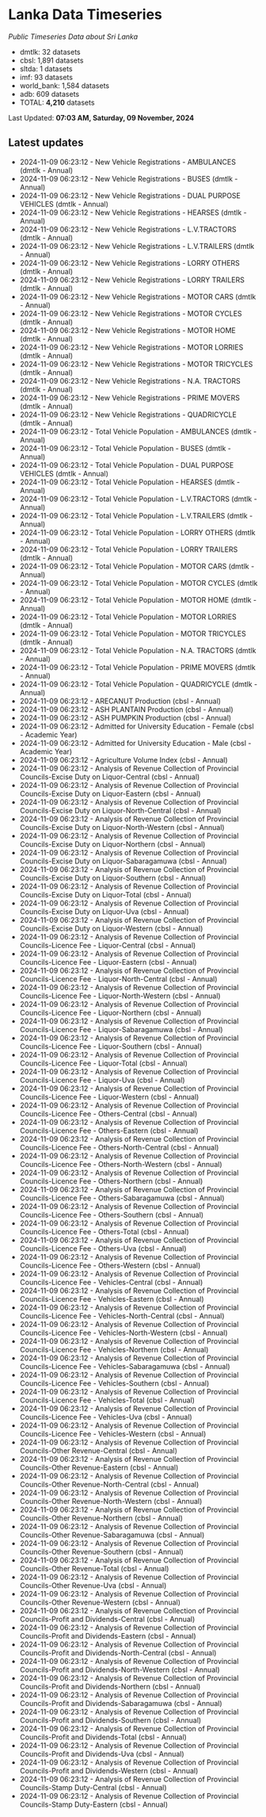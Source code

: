 # Lanka Data Timeseries
*Public Timeseries Data about Sri Lanka*

* dmtlk: 32 datasets
* cbsl: 1,891 datasets
* sltda: 1 datasets
* imf: 93 datasets
* world_bank: 1,584 datasets
* adb: 609 datasets
* TOTAL: **4,210** datasets

Last Updated: **07:03 AM, Saturday, 09 November, 2024**

## Latest updates

* 2024-11-09 06:23:12 - New Vehicle Registrations - AMBULANCES (dmtlk - Annual)
* 2024-11-09 06:23:12 - New Vehicle Registrations - BUSES (dmtlk - Annual)
* 2024-11-09 06:23:12 - New Vehicle Registrations - DUAL PURPOSE VEHICLES (dmtlk - Annual)
* 2024-11-09 06:23:12 - New Vehicle Registrations - HEARSES (dmtlk - Annual)
* 2024-11-09 06:23:12 - New Vehicle Registrations - L.V.TRACTORS (dmtlk - Annual)
* 2024-11-09 06:23:12 - New Vehicle Registrations - L.V.TRAILERS (dmtlk - Annual)
* 2024-11-09 06:23:12 - New Vehicle Registrations - LORRY OTHERS (dmtlk - Annual)
* 2024-11-09 06:23:12 - New Vehicle Registrations - LORRY TRAILERS (dmtlk - Annual)
* 2024-11-09 06:23:12 - New Vehicle Registrations - MOTOR CARS (dmtlk - Annual)
* 2024-11-09 06:23:12 - New Vehicle Registrations - MOTOR CYCLES (dmtlk - Annual)
* 2024-11-09 06:23:12 - New Vehicle Registrations - MOTOR HOME (dmtlk - Annual)
* 2024-11-09 06:23:12 - New Vehicle Registrations - MOTOR LORRIES (dmtlk - Annual)
* 2024-11-09 06:23:12 - New Vehicle Registrations - MOTOR TRICYCLES (dmtlk - Annual)
* 2024-11-09 06:23:12 - New Vehicle Registrations - N.A. TRACTORS (dmtlk - Annual)
* 2024-11-09 06:23:12 - New Vehicle Registrations - PRIME MOVERS (dmtlk - Annual)
* 2024-11-09 06:23:12 - New Vehicle Registrations - QUADRICYCLE (dmtlk - Annual)
* 2024-11-09 06:23:12 - Total Vehicle Population - AMBULANCES (dmtlk - Annual)
* 2024-11-09 06:23:12 - Total Vehicle Population - BUSES (dmtlk - Annual)
* 2024-11-09 06:23:12 - Total Vehicle Population - DUAL PURPOSE VEHICLES (dmtlk - Annual)
* 2024-11-09 06:23:12 - Total Vehicle Population - HEARSES (dmtlk - Annual)
* 2024-11-09 06:23:12 - Total Vehicle Population - L.V.TRACTORS (dmtlk - Annual)
* 2024-11-09 06:23:12 - Total Vehicle Population - L.V.TRAILERS (dmtlk - Annual)
* 2024-11-09 06:23:12 - Total Vehicle Population - LORRY OTHERS (dmtlk - Annual)
* 2024-11-09 06:23:12 - Total Vehicle Population - LORRY TRAILERS (dmtlk - Annual)
* 2024-11-09 06:23:12 - Total Vehicle Population - MOTOR CARS (dmtlk - Annual)
* 2024-11-09 06:23:12 - Total Vehicle Population - MOTOR CYCLES (dmtlk - Annual)
* 2024-11-09 06:23:12 - Total Vehicle Population - MOTOR HOME (dmtlk - Annual)
* 2024-11-09 06:23:12 - Total Vehicle Population - MOTOR LORRIES (dmtlk - Annual)
* 2024-11-09 06:23:12 - Total Vehicle Population - MOTOR TRICYCLES (dmtlk - Annual)
* 2024-11-09 06:23:12 - Total Vehicle Population - N.A. TRACTORS (dmtlk - Annual)
* 2024-11-09 06:23:12 - Total Vehicle Population - PRIME MOVERS (dmtlk - Annual)
* 2024-11-09 06:23:12 - Total Vehicle Population - QUADRICYCLE (dmtlk - Annual)
* 2024-11-09 06:23:12 - ARECANUT Production (cbsl - Annual)
* 2024-11-09 06:23:12 - ASH PLANTAIN Production (cbsl - Annual)
* 2024-11-09 06:23:12 - ASH PUMPKIN Production (cbsl - Annual)
* 2024-11-09 06:23:12 - Admitted for University Education - Female (cbsl - Academic Year)
* 2024-11-09 06:23:12 - Admitted for University Education - Male (cbsl - Academic Year)
* 2024-11-09 06:23:12 - Agriculture Volume Index (cbsl - Annual)
* 2024-11-09 06:23:12 - Analysis of Revenue Collection of Provincial Councils-Excise Duty on Liquor-Central (cbsl - Annual)
* 2024-11-09 06:23:12 - Analysis of Revenue Collection of Provincial Councils-Excise Duty on Liquor-Eastern (cbsl - Annual)
* 2024-11-09 06:23:12 - Analysis of Revenue Collection of Provincial Councils-Excise Duty on Liquor-North-Central (cbsl - Annual)
* 2024-11-09 06:23:12 - Analysis of Revenue Collection of Provincial Councils-Excise Duty on Liquor-North-Western (cbsl - Annual)
* 2024-11-09 06:23:12 - Analysis of Revenue Collection of Provincial Councils-Excise Duty on Liquor-Northern (cbsl - Annual)
* 2024-11-09 06:23:12 - Analysis of Revenue Collection of Provincial Councils-Excise Duty on Liquor-Sabaragamuwa (cbsl - Annual)
* 2024-11-09 06:23:12 - Analysis of Revenue Collection of Provincial Councils-Excise Duty on Liquor-Southern (cbsl - Annual)
* 2024-11-09 06:23:12 - Analysis of Revenue Collection of Provincial Councils-Excise Duty on Liquor-Total (cbsl - Annual)
* 2024-11-09 06:23:12 - Analysis of Revenue Collection of Provincial Councils-Excise Duty on Liquor-Uva (cbsl - Annual)
* 2024-11-09 06:23:12 - Analysis of Revenue Collection of Provincial Councils-Excise Duty on Liquor-Western (cbsl - Annual)
* 2024-11-09 06:23:12 - Analysis of Revenue Collection of Provincial Councils-Licence Fee - Liquor-Central (cbsl - Annual)
* 2024-11-09 06:23:12 - Analysis of Revenue Collection of Provincial Councils-Licence Fee - Liquor-Eastern (cbsl - Annual)
* 2024-11-09 06:23:12 - Analysis of Revenue Collection of Provincial Councils-Licence Fee - Liquor-North-Central (cbsl - Annual)
* 2024-11-09 06:23:12 - Analysis of Revenue Collection of Provincial Councils-Licence Fee - Liquor-North-Western (cbsl - Annual)
* 2024-11-09 06:23:12 - Analysis of Revenue Collection of Provincial Councils-Licence Fee - Liquor-Northern (cbsl - Annual)
* 2024-11-09 06:23:12 - Analysis of Revenue Collection of Provincial Councils-Licence Fee - Liquor-Sabaragamuwa (cbsl - Annual)
* 2024-11-09 06:23:12 - Analysis of Revenue Collection of Provincial Councils-Licence Fee - Liquor-Southern (cbsl - Annual)
* 2024-11-09 06:23:12 - Analysis of Revenue Collection of Provincial Councils-Licence Fee - Liquor-Total (cbsl - Annual)
* 2024-11-09 06:23:12 - Analysis of Revenue Collection of Provincial Councils-Licence Fee - Liquor-Uva (cbsl - Annual)
* 2024-11-09 06:23:12 - Analysis of Revenue Collection of Provincial Councils-Licence Fee - Liquor-Western (cbsl - Annual)
* 2024-11-09 06:23:12 - Analysis of Revenue Collection of Provincial Councils-Licence Fee - Others-Central (cbsl - Annual)
* 2024-11-09 06:23:12 - Analysis of Revenue Collection of Provincial Councils-Licence Fee - Others-Eastern (cbsl - Annual)
* 2024-11-09 06:23:12 - Analysis of Revenue Collection of Provincial Councils-Licence Fee - Others-North-Central (cbsl - Annual)
* 2024-11-09 06:23:12 - Analysis of Revenue Collection of Provincial Councils-Licence Fee - Others-North-Western (cbsl - Annual)
* 2024-11-09 06:23:12 - Analysis of Revenue Collection of Provincial Councils-Licence Fee - Others-Northern (cbsl - Annual)
* 2024-11-09 06:23:12 - Analysis of Revenue Collection of Provincial Councils-Licence Fee - Others-Sabaragamuwa (cbsl - Annual)
* 2024-11-09 06:23:12 - Analysis of Revenue Collection of Provincial Councils-Licence Fee - Others-Southern (cbsl - Annual)
* 2024-11-09 06:23:12 - Analysis of Revenue Collection of Provincial Councils-Licence Fee - Others-Total (cbsl - Annual)
* 2024-11-09 06:23:12 - Analysis of Revenue Collection of Provincial Councils-Licence Fee - Others-Uva (cbsl - Annual)
* 2024-11-09 06:23:12 - Analysis of Revenue Collection of Provincial Councils-Licence Fee - Others-Western (cbsl - Annual)
* 2024-11-09 06:23:12 - Analysis of Revenue Collection of Provincial Councils-Licence Fee - Vehicles-Central (cbsl - Annual)
* 2024-11-09 06:23:12 - Analysis of Revenue Collection of Provincial Councils-Licence Fee - Vehicles-Eastern (cbsl - Annual)
* 2024-11-09 06:23:12 - Analysis of Revenue Collection of Provincial Councils-Licence Fee - Vehicles-North-Central (cbsl - Annual)
* 2024-11-09 06:23:12 - Analysis of Revenue Collection of Provincial Councils-Licence Fee - Vehicles-North-Western (cbsl - Annual)
* 2024-11-09 06:23:12 - Analysis of Revenue Collection of Provincial Councils-Licence Fee - Vehicles-Northern (cbsl - Annual)
* 2024-11-09 06:23:12 - Analysis of Revenue Collection of Provincial Councils-Licence Fee - Vehicles-Sabaragamuwa (cbsl - Annual)
* 2024-11-09 06:23:12 - Analysis of Revenue Collection of Provincial Councils-Licence Fee - Vehicles-Southern (cbsl - Annual)
* 2024-11-09 06:23:12 - Analysis of Revenue Collection of Provincial Councils-Licence Fee - Vehicles-Total (cbsl - Annual)
* 2024-11-09 06:23:12 - Analysis of Revenue Collection of Provincial Councils-Licence Fee - Vehicles-Uva (cbsl - Annual)
* 2024-11-09 06:23:12 - Analysis of Revenue Collection of Provincial Councils-Licence Fee - Vehicles-Western (cbsl - Annual)
* 2024-11-09 06:23:12 - Analysis of Revenue Collection of Provincial Councils-Other Revenue-Central (cbsl - Annual)
* 2024-11-09 06:23:12 - Analysis of Revenue Collection of Provincial Councils-Other Revenue-Eastern (cbsl - Annual)
* 2024-11-09 06:23:12 - Analysis of Revenue Collection of Provincial Councils-Other Revenue-North-Central (cbsl - Annual)
* 2024-11-09 06:23:12 - Analysis of Revenue Collection of Provincial Councils-Other Revenue-North-Western (cbsl - Annual)
* 2024-11-09 06:23:12 - Analysis of Revenue Collection of Provincial Councils-Other Revenue-Northern (cbsl - Annual)
* 2024-11-09 06:23:12 - Analysis of Revenue Collection of Provincial Councils-Other Revenue-Sabaragamuwa (cbsl - Annual)
* 2024-11-09 06:23:12 - Analysis of Revenue Collection of Provincial Councils-Other Revenue-Southern (cbsl - Annual)
* 2024-11-09 06:23:12 - Analysis of Revenue Collection of Provincial Councils-Other Revenue-Total (cbsl - Annual)
* 2024-11-09 06:23:12 - Analysis of Revenue Collection of Provincial Councils-Other Revenue-Uva (cbsl - Annual)
* 2024-11-09 06:23:12 - Analysis of Revenue Collection of Provincial Councils-Other Revenue-Western (cbsl - Annual)
* 2024-11-09 06:23:12 - Analysis of Revenue Collection of Provincial Councils-Profit and Dividends-Central (cbsl - Annual)
* 2024-11-09 06:23:12 - Analysis of Revenue Collection of Provincial Councils-Profit and Dividends-Eastern (cbsl - Annual)
* 2024-11-09 06:23:12 - Analysis of Revenue Collection of Provincial Councils-Profit and Dividends-North-Central (cbsl - Annual)
* 2024-11-09 06:23:12 - Analysis of Revenue Collection of Provincial Councils-Profit and Dividends-North-Western (cbsl - Annual)
* 2024-11-09 06:23:12 - Analysis of Revenue Collection of Provincial Councils-Profit and Dividends-Northern (cbsl - Annual)
* 2024-11-09 06:23:12 - Analysis of Revenue Collection of Provincial Councils-Profit and Dividends-Sabaragamuwa (cbsl - Annual)
* 2024-11-09 06:23:12 - Analysis of Revenue Collection of Provincial Councils-Profit and Dividends-Southern (cbsl - Annual)
* 2024-11-09 06:23:12 - Analysis of Revenue Collection of Provincial Councils-Profit and Dividends-Total (cbsl - Annual)
* 2024-11-09 06:23:12 - Analysis of Revenue Collection of Provincial Councils-Profit and Dividends-Uva (cbsl - Annual)
* 2024-11-09 06:23:12 - Analysis of Revenue Collection of Provincial Councils-Profit and Dividends-Western (cbsl - Annual)
* 2024-11-09 06:23:12 - Analysis of Revenue Collection of Provincial Councils-Stamp Duty-Central (cbsl - Annual)
* 2024-11-09 06:23:12 - Analysis of Revenue Collection of Provincial Councils-Stamp Duty-Eastern (cbsl - Annual)
